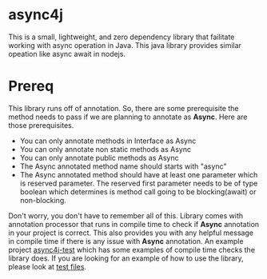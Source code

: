 # async4j
This is a small, lightweight, and zero dependency library that failitate working with async operation in Java. This java library provides similar opeation like async await in nodejs. 

# Prereq
This library runs off of annotation. So, there are some prerequisite the method needs to pass if we are planning to annotate as **Async**. Here are those prerequisites.
* You can only annotate methods in Interface as Async 
* You can only annotate non static methods as Async 
* You can only annotate public methods as Async 
* The Async annotated method name should starts with "async"
* The Async annotated method should have at least one parameter which is reserved parameter. The reserved first parameter needs to be of type boolean which determines is method call going to be blocking(await) or non-blocking.

Don't worry, you don't have to remember all of this. Library comes with annotation processor that runs in compile time to check if **Async** annotation in your project is correct. This also provides you with any helpful message in compile time if there is any issue with **Async** annotation. An example project [async4j-test](async4j-test) which has some examples of compile time checks the library does. 
If you are looking for an example of how to use the library, please look at [test files](async4j/tree/master/async4j/src/test/java/asyncawait/test). 
